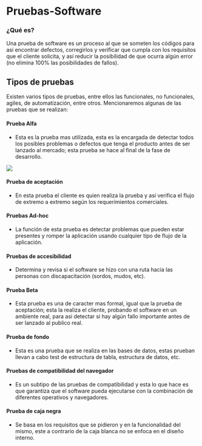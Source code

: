 # Pruebas-Software

### ¿Qué es?

Una prueba de software es un proceso al que se someten los códigos para así encontrar defectos, corregirlos y verificar que cumpla con los requisitos que el cliente solicita, y así reducir la posibilidad de que ocurra algún error (no elimina 100% las posibilidades de fallos).

## Tipos de pruebas
Existen varios tipos de pruebas, entre ellos las funcionales, no funcionales, agiles, de automatización, entre otros. Mencionaremos algunas de las pruebas que se realizan:

 #### Prueba Alfa
   * Esta es la prueba mas utilizada, esta es la encargada de detectar todos los posibles problemas o defectos que tenga el              producto antes de ser lanzado al mercado; esta prueba se hace al final de la fase de desarrollo.

![](https://media.geeksforgeeks.org/wp-content/uploads/20190417162607/Capture888899.jpg)

#### Prueba de aceptación
   * En esta prueba el cliente es quien realiza la prueba y así verifica el flujo de extremo a extremo según los requerimientos        comerciales.

#### Pruebas Ad-hoc
   * La función de esta prueba es detectar problemas que pueden estar presentes y romper la aplicación usando cualquier tipo de        flujo de la aplicación.

#### Pruebas de accesibilidad
   * Determina y revisa si el software se hizo con una ruta hacia las personas con discapacitación (sordos, mudos, etc).

#### Prueba Beta
   * Esta prueba es una de caracter mas formal, igual que la prueba de aceptación; esta la realiza el cliente, probando el            software en un ambiente real, para asi detectar si hay algún fallo importante antes de ser lanzado al publico real.

#### Prueba de fondo
   * Esta es una prueba que se realiza en las bases de datos, estas prueban llevan a cabo test de estructura de tabla, estructura      de datos, etc.

#### Pruebas de compatibilidad del navegador
   * Es un subtipo de las pruebas de compatibilidad y esta lo que hace es que garantiza que el software pueda ejecutarse con la        combinación de diferentes operativos y navegadores.

#### Prueba de caja negra
   * Se basa en los requisitos que se pidieron y en la funcionalidad del mismo, este a contrario de la caja blanca no se enfoca        en el diseño interno.


